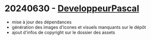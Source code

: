 # 20240630 - [DeveloppeurPascal](https://github.com/DeveloppeurPascal)

* mise à jour des dépendances
* génération des images d'icones et visuels manquants sur le dépôt
* ajout d'infos de copyright sur le dossier des assets
